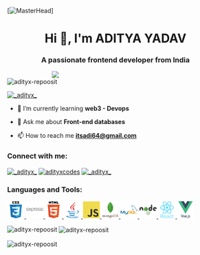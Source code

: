 [![MasterHead](https://encrypted-tbn0.gstatic.com/images?q=tbn:ANd9GcR-K9uH3RuVd6evLsrRzD5LB4v30uIcj_iT3g&s)]
<h1 align="center">Hi 👋, I'm ADITYA YADAV</h1>
<h3 align="center">A passionate frontend developer from India</h3>
<img align ="right" al=Coding" width="400" src ="https://img.etimg.com/thumb/width-1200,height-900,imgsize-638053,resizemode-75,msid-84146083/prime/technology-and-startups/booting-up-developer-economy-how-tech-startups-are-helping-coders-build-and-test-software-faster.jpg>


<p align="left"> <img src="https://komarev.com/ghpvc/?username=adityx-repoosit&label=Profile%20views&color=0e75b6&style=flat" alt="adityx-repoosit" /> </p>

<p align="left"> <a href="https://twitter.com/_adityx_" target="blank"><img src="https://img.shields.io/twitter/follow/_adityx_?logo=twitter&style=for-the-badge" alt="_adityx_" /></a> </p>

- 🌱 I’m currently learning **web3 - Devops**

- 💬 Ask me about **Front-end databases**

- 📫 How to reach me **itsadi64@gmail.com**

<h3 align="left">Connect with me:</h3>
<p align="left">
<a href="https://twitter.com/_adityx_" target="blank"><img align="center" src="https://raw.githubusercontent.com/rahuldkjain/github-profile-readme-generator/master/src/images/icons/Social/twitter.svg" alt="_adityx_" height="30" width="40" /></a>
<a href="https://linkedin.com/in/adityxcodes" target="blank"><img align="center" src="https://raw.githubusercontent.com/rahuldkjain/github-profile-readme-generator/master/src/images/icons/Social/linked-in-alt.svg" alt="adityxcodes" height="30" width="40" /></a>
<a href="https://instagram.com/_adityx_" target="blank"><img align="center" src="https://raw.githubusercontent.com/rahuldkjain/github-profile-readme-generator/master/src/images/icons/Social/instagram.svg" alt="_adityx_" height="30" width="40" /></a>
</p>

<h3 align="left">Languages and Tools:</h3>
<p align="left"> <a href="https://www.w3schools.com/css/" target="_blank" rel="noreferrer"> <img src="https://raw.githubusercontent.com/devicons/devicon/master/icons/css3/css3-original-wordmark.svg" alt="css3" width="40" height="40"/> </a> <a href="https://expressjs.com" target="_blank" rel="noreferrer"> <img src="https://raw.githubusercontent.com/devicons/devicon/master/icons/express/express-original-wordmark.svg" alt="express" width="40" height="40"/> </a> <a href="https://www.w3.org/html/" target="_blank" rel="noreferrer"> <img src="https://raw.githubusercontent.com/devicons/devicon/master/icons/html5/html5-original-wordmark.svg" alt="html5" width="40" height="40"/> </a> <a href="https://www.java.com" target="_blank" rel="noreferrer"> <img src="https://raw.githubusercontent.com/devicons/devicon/master/icons/java/java-original.svg" alt="java" width="40" height="40"/> </a> <a href="https://developer.mozilla.org/en-US/docs/Web/JavaScript" target="_blank" rel="noreferrer"> <img src="https://raw.githubusercontent.com/devicons/devicon/master/icons/javascript/javascript-original.svg" alt="javascript" width="40" height="40"/> </a> <a href="https://www.mongodb.com/" target="_blank" rel="noreferrer"> <img src="https://raw.githubusercontent.com/devicons/devicon/master/icons/mongodb/mongodb-original-wordmark.svg" alt="mongodb" width="40" height="40"/> </a> <a href="https://www.mysql.com/" target="_blank" rel="noreferrer"> <img src="https://raw.githubusercontent.com/devicons/devicon/master/icons/mysql/mysql-original-wordmark.svg" alt="mysql" width="40" height="40"/> </a> <a href="https://nodejs.org" target="_blank" rel="noreferrer"> <img src="https://raw.githubusercontent.com/devicons/devicon/master/icons/nodejs/nodejs-original-wordmark.svg" alt="nodejs" width="40" height="40"/> </a> <a href="https://reactjs.org/" target="_blank" rel="noreferrer"> <img src="https://raw.githubusercontent.com/devicons/devicon/master/icons/react/react-original-wordmark.svg" alt="react" width="40" height="40"/> </a> <a href="https://vuejs.org/" target="_blank" rel="noreferrer"> <img src="https://raw.githubusercontent.com/devicons/devicon/master/icons/vuejs/vuejs-original-wordmark.svg" alt="vuejs" width="40" height="40"/> </a> </p>

<p><img align="left" src="https://github-readme-stats.vercel.app/api/top-langs?username=adityx-repoosit&show_icons=true&locale=en&layout=compact" alt="adityx-repoosit" /></p>

<p>&nbsp;<img align="center" src="https://github-readme-stats.vercel.app/api?username=adityx-repoosit&show_icons=true&locale=en" alt="adityx-repoosit" /></p>

<p><img align="center" src="https://github-readme-streak-stats.herokuapp.com/?user=adityx-repoosit&" alt="adityx-repoosit" /></p>
